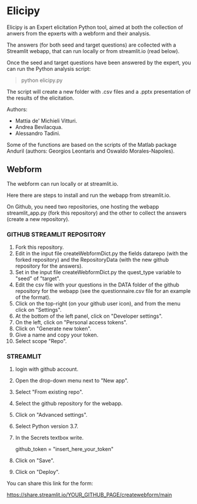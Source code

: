 # Elicipy

Elicipy is an Expert elicitation Python tool, aimed at both the collection of
anwers from the epxerts with a webform and their analysis.

The answers (for both seed and target questions) are collected with a
Streamlit webapp, that can run locally or from streamlit.io (read below).

Once the seed and target questions have been answered by the expert, you can
run the Python analysis script:

> python elicipy.py

The script will create a new folder with .csv files and a .pptx presentation
of the results of the elicitation.

Authors:
* Mattia de' Michieli Vitturi.
* Andrea Bevilacqua.
* Alessandro Tadini.

Some of the functions are based on the scripts of the Matlab package Anduril
(authors:  Georgios Leontaris and Oswaldo Morales-Napoles).

## Webform

The webform can run locally or at streamlit.io.

Here there are steps to install and run the webapp from streamlit.io.

On Github, you need two repositories, one hosting the webapp streamlit_app.py
(fork this repository) and the other to collect the answers (create a new
repository).

### GITHUB STREAMLIT REPOSITORY

1. Fork this repository.
2. Edit in the input file createWebformDict.py the fields datarepo (with the
   forked repository) and the RepositoryData (with the new github repository
   for the answers).
3. Set in the input file createWebformDict.py the quest_type variable to
   "seed" of "target".
4. Edit the csv file with your questions in the DATA folder of the github
   repository for the webapp (see the questionnaire.csv file for an example of
   the format).
5. Click on the top-right (on your github user icon), and from the menu click
   on "Settings".
6. At the bottom of the left panel, click on "Developer settings".
7. On the left, click on "Personal access tokens".
8. Click on "Generate new token".
9. Give a name and copy your token.
10. Select scope "Repo".

### STREAMLIT

1. login with github account.
2. Open the drop-down menu next to "New app".
3. Select "From existing repo".
4. Select the github repository for the webapp.
5. Click on "Advanced settings".
6. Select Python version 3.7.
7. In the Secrets textbox write.

   github_token = "insert_here_your_token"

8. Click on "Save".
9. Click on "Deploy".

You can share this link for the form:

<https://share.streamlit.io/YOUR_GITHUB_PAGE/createwebform/main>

